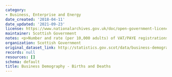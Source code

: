 ```yaml
---
category:
- Business, Enterprise and Energy
date_created: '2018-04-11'
date_updated: '2021-09-23'
license: https://www.nationalarchives.gov.uk/doc/open-government-licence/version/3/
maintainer: Scottish Government
notes: <p>Number and rate (per 10,000 adults) of VAT/PAYE registrations and de-registrations.</p>
organization: Scottish Government
original_dataset_link: http://statistics.gov.scot/data/business-demography---births-and-deaths
records: null
resources: []
schema: default
title: Business Demography - Births and Deaths
---
```

